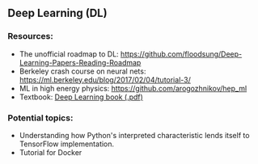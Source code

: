 ## Deep Learning (DL)

### Resources:
* The unofficial roadmap to DL: https://github.com/floodsung/Deep-Learning-Papers-Reading-Roadmap
* Berkeley crash course on neural nets: https://ml.berkeley.edu/blog/2017/02/04/tutorial-3/
* ML in high energy physics: https://github.com/arogozhnikov/hep_ml
* Textbook: [Deep Learning book (.pdf)](https://github.com/jtbuch/applied-statistics-reading-group/blob/master/deep%20learning/deeplearningbook.pdf)

### Potential topics:

- Understanding how Python's interpreted characteristic lends itself to TensorFlow implementation.
- Tutorial for Docker
